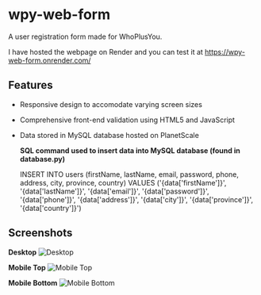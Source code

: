# wpy-web-form

A user registration form made for WhoPlusYou.

I have hosted the webpage on Render and you can test it at https://wpy-web-form.onrender.com/

## Features

- Responsive design to accomodate varying screen sizes
- Comprehensive front-end validation using HTML5 and JavaScript
- Data stored in MySQL database hosted on PlanetScale

    **SQL command used to insert data into MySQL database (found in database.py)**

    INSERT INTO users (firstName, lastName, email, password, phone, address, city, province, country)
    VALUES ('{data['firstName']}', '{data['lastName']}', '{data['email']}', '{data['password']}', '{data['phone']}', '{data['address']}', '{data['city']}', '{data['province']}', '{data['country']}')

## Screenshots

**Desktop**
![Desktop](https://i.imgur.com/pYN6625.png)

**Mobile Top**
![Mobile Top](https://i.imgur.com/0yzbRhb.png)

**Mobile Bottom**
![Mobile Bottom](https://i.imgur.com/j6dCCnk.png)




